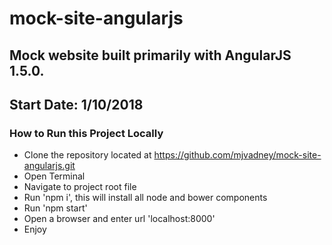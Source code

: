 # mock-site-angularjs
## Mock website built primarily with AngularJS 1.5.0.
## Start Date: 1/10/2018

### How to Run this Project Locally
- Clone the repository located at https://github.com/mjvadney/mock-site-angularjs.git
- Open Terminal
- Navigate to project root file
- Run 'npm i', this will install all node and bower components
- Run 'npm start'
- Open a browser and enter url 'localhost:8000'
- Enjoy


